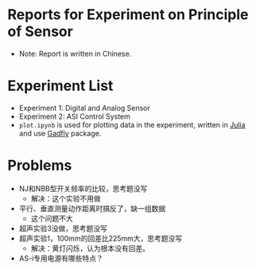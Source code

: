# Reports for Experiment on Principle of Sensor
* Note: Report is written in Chinese.

# Experiment List
* Experiment 1: Digital and Analog Sensor
* Experiment 2: ASI Control System
* `plot.ipynb` is used for plotting data in the experiment, written in [Julia](julialang.org) and use [Gadfly](http://gadflyjl.org/stable/index.html) package.

# Problems
* NJ和NBB型开关频率的比较，思考题没写
	* 解决：这个实验不用做
* 平行、垂直测量动作距离时搞反了，缺一组数据
	* 这个问题不大
* 超声实验3没做，思考题没写
* 超声实验1，100mm的回差比225mm大，思考题没写
	* 解决：黄灯闪烁，认为根本没有回差。
* AS-i专用电源有哪些特点？